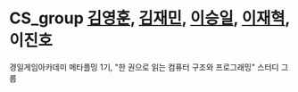 # CS_group  [김영훈](https://github.com/atome9797/CS_study), [김재민](https://github.com/SanaiJaemin), [이승일](https://github.com/bigseung12), [이재혁](https://github.com/roomMaker), 이진호
경일게임아카데미 메타플밍 1기, "한 권으로 읽는 컴퓨터 구조와 프로그래밍" 스터디 그룹
